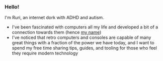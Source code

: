 ### Hello!

I'm Ruri, an internet dork with ADHD and autism.

- I've been fascinated with computers all my life and developed a bit of a connection towards them (hence [my name](https://srtmoo.net/mediawiki/index.php/Ruri_Hoshino))
- I've noticed that retro computers and consoles are capable of many great things with a fraction of the power we have today, and I want to spend my free time sharing tips, guides, and tooling for those who feel they require modern technology
